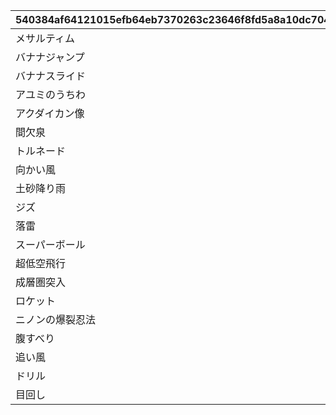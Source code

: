 |540384af64121015efb64eb7370263c23646f8fd5a8a10dc704825c19f7d31a1|9e253844a13e8e3eb187923564a9e39c38403cc6ad3481abf1f77e57f61e46d4|
| --- | --- |
|メサルティム|1|
|バナナジャンプ|2|
|バナナスライド|3|
|アユミのうちわ|4|
|アクダイカン像|5|
|間欠泉|6|
|トルネード|7|
|向かい風|8|
|土砂降り雨|9|
|ジズ|10|
|落雷|11|
|スーパーボール|12|
|超低空飛行|13|
|成層圏突入|14|
|ロケット|15|
|ニノンの爆裂忍法|16|
|腹すべり|17|
|追い風|18|
|ドリル|19|
|目回し|20|